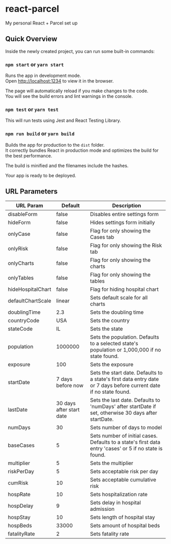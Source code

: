# react-parcel
My personal React + Parcel set up

## Quick Overview
Inside the newly created project, you can run some built-in commands:

### `npm start` or `yarn start`

Runs the app in development mode.<br>
Open [http://localhost:1234](http://localhost:1234) to view it in the browser.

The page will automatically reload if you make changes to the code.<br>
You will see the build errors and lint warnings in the console.

### `npm test` or `yarn test`

This will run tests using Jest and React Testing Library.

### `npm run build` or `yarn build`

Builds the app for production to the `dist` folder.<br>
It correctly bundles React in production mode and optimizes the build for the best performance.

The build is minified and the filenames include the hashes.<br>

Your app is ready to be deployed.

## URL Parameters
| URL Param         | Default                  | Description                                                                                                        |
|-------------------|--------------------------|--------------------------------------------------------------------------------------------------------------------|
| disableForm       | false                    | Disables entire settings form                                                                                      |
| hideForm          | false                    | Hides settings form initially                                                                                      |
| onlyCase          | false                    | Flag for only showing the Cases tab                                                                                |
| onlyRisk          | false                    | Flag for only showing the Risk tab                                                                                 |
| onlyCharts        | false                    | Flag for only showing the charts                                                                                   |
| onlyTables        | false                    | Flag for only showing the tables                                                                                   |
| hideHospitalChart | false                    | Flag for hiding hospital chart                                                                                     |
| defaultChartScale | linear                   | Sets default scale for all charts                                                                                  |
| doublingTime      | 2.3                      | Sets the doubling time                                                                                             |
| countryCode       | USA                      | Sets the country                                                                                                   |
| stateCode         | IL                       | Sets the state                                                                                                     |
| population        | 1000000                  | Sets the population.  Defaults to a selected state's population or 1,000,000 if no state found.                    |
| exposure          | 100                      | Sets the exposure                                                                                                  |
| startDate         | 7 days before now        | Sets the start date.  Defaults to a state's first data entry date or 7 days before current date if no state found. |
| lastDate          | 30 days after start date | Sets the last date.  Defaults to 'numDays' after startDate if set, otherwise 30 days after startDate.              |
| numDays           | 30                       | Sets number of days to model                                                                                       |
| baseCases         | 5                        | Sets number of initial cases.  Defaults to a state's first data entry 'cases' or 5 if no state is found.           |
| multiplier        | 5                        | Sets the multiplier                                                                                                |
| riskPerDay        | 5                        | Sets acceptable risk per day                                                                                       |
| cumRisk           | 10                       | Sets acceptable cumulative risk                                                                                    |
| hospRate          | 10                       | Sets hospitalization rate                                                                                          |
| hospDelay         | 9                        | Sets delay in hospital admission                                                                                   |
| hospStay          | 10                       | Sets length of hospital stay                                                                                       |
| hospBeds          | 33000                    | Sets amount of hospital beds                                                                                       |
| fatalityRate      | 2                        | Sets fatality rate                                                                                                 |
